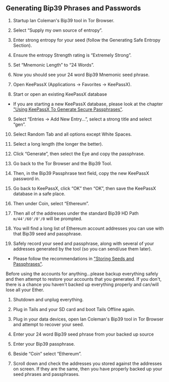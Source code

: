 ## Generating Bip39 Phrases and Passwords

1. Startup Ian Coleman's Bip39 tool in Tor Browser.

2. Select “Supply my own source of entropy”.

3. Enter strong entropy for your seed (follow the Generating Safe Entropy Section).

4. Ensure the entropy Strength rating is “Extremely Strong”.

5. Set “Mnemonic Length” to “24 Words”.

6. Now you should see your 24 word Bip39 Mnemonic seed phrase.

7. Open KeePassX (Applications → Favorites → KeePassX).

8. Start or open an existing KeePassX database
<ul>
    <li>If you are starting a new KeePassX database, please look at the chapter <a href="https://tra38.gitbooks.io/pro-tips-for-ethereum-wallet-management/content/password-management/storing-seeds-and-passwords.html">"Using KeePassX To Generate Secure Passphrases"</a>.</li>
</ul>

9. Select “Entries → Add New Entry...”, select a strong title and select “gen”.

10. Select Random Tab and all options except White Spaces.

11. Select a long length (the longer the better).

12. Click “Generate”, then select the Eye and copy the passphrase.

13. Go back to the Tor Browser and the Bip39 Tool.

14. Then, in the Bip39 Passphrase text field, copy the new KeePassX password in.

15. Go back to KeePassX, click “OK” then “OK”, then save the KeePassX database in a safe place.

16. Then under Coin, select “Ethereum”.

17. Then all of the addresses under the standard Bip39 HD Path `m/44'/60'/0'/0` will be prompted.

18. You will find a long list of Ethereum account addresses you can use with that Bip39 seed and passphrase.

19. Safely record your seed and passphrase, along with several of your addresses generated by the tool (so you can send/use them later).

 - Please follow the recommendations in <a href="https://tra38.gitbooks.io/pro-tips-for-ethereum-wallet-management/content/password-management/storing-seeds-and-passwords.html">"Storing Seeds and Passphrases"</a>.

Before using the accounts for anything...please backup everything safely and then attempt to restore your accounts that you generated. If you don't, there is a chance you haven't backed up everything properly and can/will lose all your Ether.

1. Shutdown and unplug everything.

2. Plug in Tails and your SD card and boot Tails Offline again.

3. Plug in your data devices, open Ian Coleman's Bip39 tool in Tor Browser and attempt to recover your seed.

4. Enter your 24 word Bip39 seed phrase from your backed up source

5. Enter your Bip39 passphrase.

6. Beside “Coin” select “Ethereum”.

7. Scroll down and check the addresses you stored against the addresses on screen. If they are the same, then you have properly backed up your seed phrases and passphrases.